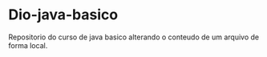 # Dio-java-basico
Repositorio do curso de java basico
alterando o conteudo de um arquivo de forma local.